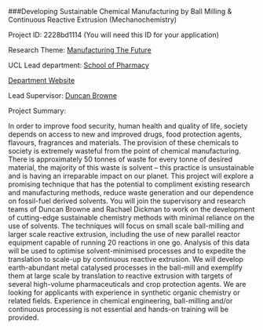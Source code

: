 ###Developing Sustainable Chemical Manufacturing by Ball Milling & Continuous Reactive Extrusion (Mechanochemistry)

Project ID: 2228bd1114
(You will need this ID for your application)

Research Theme: [Manufacturing The Future](../themes/manufacturing-the-future.md)

UCL Lead department: [School of Pharmacy](../departments/school-of-pharmacy.md)

[Department Website](https://www.ucl.ac.uk/pharmacy)

Lead Supervisor: [Duncan Browne](https://iris.ucl.ac.uk/iris/browse/profile?upi=DBROW94)

Project Summary:

In order to improve food security, human health and quality of life, society depends on access to new and improved drugs, food protection agents, flavours, fragrances and materials. The provision of these chemicals to society is extremely wasteful from the point of chemical manufacturing. There is approximately 50 tonnes of waste for every tonne of desired material, the majority of this waste is solvent – this practice is unsustainable and is having an irreparable impact on our planet. This project will explore a promising technique that has the potential to compliment existing research and manufacturing methods, reduce waste generation and our dependence on fossil-fuel derived solvents.
 You will join the supervisory and research teams of Duncan Browne and Rachael Dickman to work on the development of cutting-edge sustainable chemistry methods with minimal reliance on the use of solvents. The techniques will focus on small scale ball-milling and larger scale reactive extrusion, including the use of new parallel reactor equipment capable of running 20 reactions in one go. Analysis of this data will be used to optimise solvent-minimised processes and to expedite the translation to scale-up by continuous reactive extrusion. We will develop earth-abundant metal catalysed processes in the ball-mill and exemplify them at large scale by translation to reactive extrusion with targets of several high-volume pharmaceuticals and crop protection agents.
 We are looking for applicants with experience in synthetic organic chemistry or related fields. Experience in chemical engineering, ball-milling and/or continuous processing is not essential and hands-on training will be provided.